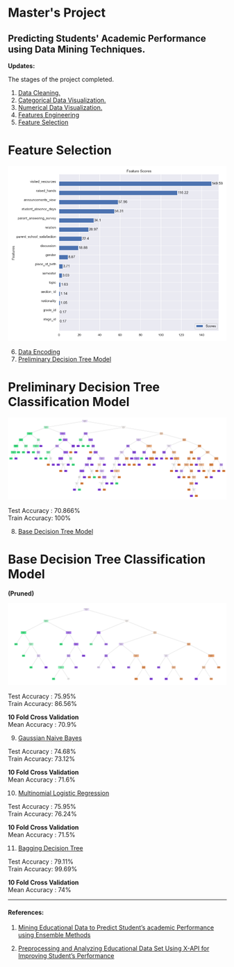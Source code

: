# Master's Project

## Predicting Students' Academic Performance using Data Mining Techniques.

**Updates:**

The stages of the project completed.

1. [Data Cleaning.](01_Data_Cleaning.ipynb)
2. [Categorical Data Visualization.](02_Categorical_Data_Visualization.ipynb)
3. [Numerical Data Visualization.](03_Numerical_Data_Visualization.ipynb)
4. [Features Engineering](04_Feature_Engineering.ipynb)
5. [Feature Selection](05_Feature_Selection.ipynb)

# Feature Selection

![Feature Scores](https://github.com/AamirKhaan/Student-Academic-Performance/blob/main/images/Feature%20Selection.png)

6. [Data Encoding](06_Data_Encoding.ipynb)
7. [Preliminary Decision Tree Model](07_Preliminary_DecisionTreeClassifier.ipynb)

# Preliminary Decision Tree Classification Model

![Preliminary Decision Tree](https://github.com/AamirKhaan/Student-Academic-Performance/blob/main/images/Preliminary%20Decision%20Tree.png)

Test Accuracy : 70.866%    
Train Accuracy: 100%

8. [Base Decision Tree Model](08_Base_DecisionTreeClassifier.ipynb)

# Base Decision Tree Classification Model
**(Pruned)**

![Base Decision Tree](https://github.com/AamirKhaan/Student-Academic-Performance/blob/main/images/Base%20Decision%20Tree.png)

Test Accuracy : 75.95%    
Train Accuracy: 86.56%

**10 Fold Cross Validation**    
Mean Accuracy : 70.9%

9. [Gaussian Naive Bayes](09_Gaussian_NaiveBayesClassifier.ipynb)

Test Accuracy : 74.68%    
Train Accuracy: 73.12%

**10 Fold Cross Validation**    
Mean Accuracy : 71.6%

10. [Multinomial Logistic Regression](10_Multinomial_Logistic_Regression.ipynb)

Test Accuracy : 75.95%    
Train Accuracy: 76.24%

**10 Fold Cross Validation**    
Mean Accuracy : 71.5%

11. [Bagging Decision Tree](11_Bagging_DecisionTreeClassifier.ipynb)

Test Accuracy : 79.11%    
Train Accuracy: 99.69%

**10 Fold Cross Validation**    
Mean Accuracy : 74%

---

#### References:

1. [Mining Educational Data to Predict Student’s academic Performance using Ensemble Methods](https://github.com/AamirKhaan/Student-Academic-Performance/blob/main/reference_papers/Mining%20Educational%20Data%20to%20Predict%20Student%E2%80%99s%20academic%20Performance%20using%20Ensemble%20Methods.pdf)

2. [Preprocessing and Analyzing Educational Data Set Using X-API for Improving Student’s Performance](https://github.com/AamirKhaan/Student-Academic-Performance/blob/main/reference_papers/Preprocessing%20and%20Analyzing%20Educational%20Data%20Set%20Using%20X-API%20for%20Improving%20Student%E2%80%99s%20Performance.pdf)
